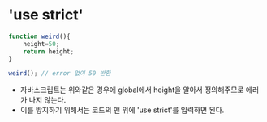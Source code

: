 # 'use strict'

```javascript
function weird(){
	height=50;
	return height;
}

weird(); // error 없이 50 반환
```

- 자바스크립트는 위와같은 경우에 global에서 height을 알아서 정의해주므로 에러가 나지 않는다.
- 이를 방지하기 위해서는 코드의 맨 위에 'use strict'를 입력하면 된다.

